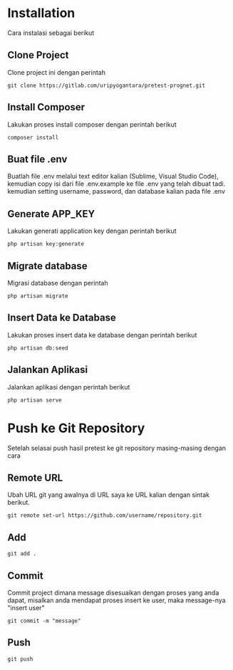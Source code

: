 # Installation
Cara instalasi sebagai berikut

## Clone Project
Clone project ini dengan perintah
```
git clone https://gitlab.com/uripyogantara/pretest-prognet.git
```

## Install Composer
Lakukan proses install composer dengan perintah berikut
```
composer install
```

## Buat file .env
Buatlah file .env melalui text editor kalian (Sublime, Visual Studio Code), kemudian copy isi dari file .env.example ke file .env yang telah dibuat tadi.
kemudian setting username, password, dan database kalian pada file .env

## Generate APP_KEY
Lakukan generati application key dengan perintah berikut
```
php artisan key:generate
```

## Migrate database
Migrasi database dengan perintah
```
php artisan migrate
```

## Insert Data ke Database
Lakukan proses insert data ke database dengan perintah berikut
```
php artisan db:seed
```

## Jalankan Aplikasi
Jalankan aplikasi dengan perintah berikut
```
php artisan serve
```

# Push ke Git Repository
Setelah selasai push hasil pretest ke git repository masing-masing dengan cara

## Remote URL
Ubah URL git yang awalnya di URL saya ke URL kalian dengan sintak berikut.
```
git remote set-url https://github.com/username/repository.git
```

## Add
```
git add .
```

## Commit
Commit project dimana message disesuaikan dengan proses yang anda dapat, misalkan anda mendapat proses insert ke user, maka message-nya "insert user"
```
git commit -m "message"
```

## Push
```
git push
```